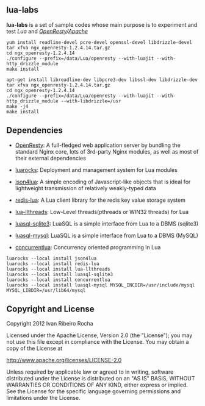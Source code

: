 lua-labs
-----------

**lua-labs**  is a set of sample codes whose main purpose is to experiment and test *Lua* and *[OpenResty]/[Apache]*

```shell
yum install readline-devel pcre-devel openssl-devel libdrizzle-devel
tar xfva ngx_openresty-1.2.4.14.tar.gz
cd ngx_openresty-1.2.4.14
./configure --prefix=/data/Lua/openresty --with-luajit --with-http_drizzle_module
make install
```

```shell
apt-get install libreadline-dev libpcre3-dev libssl-dev libdrizzle-dev
tar xfva ngx_openresty-1.2.4.14.tar.gz
cd ngx_openresty-1.2.4.14
./configure --prefix=/data/Lua/openresty --with-luajit --with-http_drizzle_module --with-libdrizzle=/usr
make -j4 
make install
```

Dependencies
-----------

* [OpenResty]: A full-fledged web application server by bundling the standard Nginx core, lots of 3rd-party Nginx modules, as well as most of their external dependencies

* [luarocks]: Deployment and management system for Lua modules
* [json4lua]: A simple encoding of Javascript-like objects that is ideal for lightweight transmission of relatively weakly-typed data
* [redis-lua]: A Lua client library for the redis key value storage system
* [lua-llthreads]: Low-Level threads(pthreads or WIN32 threads) for Lua
* [luasql-sqlite3]: LuaSQL is a simple interface from Lua to a DBMS (sqlite3)
* [luasql-mysql]: LuaSQL is a simple interface from Lua to a DBMS (MySQL)
* [concurrentlua]: Concurrency oriented programming in Lua

```shell
luarocks --local install json4lua 
luarocks --local install redis-lua
luarocks --local install lua-llthreads
luarocks --local install luasql-sqlite3
luarocks --local install concurrentlua
luarocks --local install luasql-mysql MYSQL_INCDIR=/usr/include/mysql MYSQL_LIBDIR=/usr/lib64/mysql
```

Copyright and License
---------------------
Copyright 2012 Ivan Ribeiro Rocha

Licensed under the Apache License, Version 2.0 (the "License");
you may not use this file except in compliance with the License.
You may obtain a copy of the License at

   http://www.apache.org/licenses/LICENSE-2.0

Unless required by applicable law or agreed to in writing, software
distributed under the License is distributed on an "AS IS" BASIS,
WITHOUT WARRANTIES OR CONDITIONS OF ANY KIND, either express or implied.
See the License for the specific language governing permissions and
limitations under the License.

[Apache]: http://httpd.apache.org/dev/devnotes.html
[OpenResty]: http://openresty.org/
[luarocks]: http://luarocks.org/en
[json4lua]: http://json.luaforge.net/
[lua-llthreads]: http://github.com/Neopallium/lua-llthreads
[redis-lua]: http://github.com/nrk/redis-lua
[luasql-sqlite3]: http://www.keplerproject.org/luasql/
[luasql-mysql]: http://www.keplerproject.org/luasql/
[concurrentlua]: https://github.com/lefcha/concurrentlua
